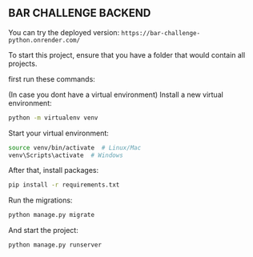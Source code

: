 ## BAR CHALLENGE BACKEND

You can try the deployed version:
`https://bar-challenge-python.onrender.com/`

To start this project, ensure that you have a folder that would contain all projects.

first run these commands:

(In case you dont have a virtual environment) Install a new virtual environment:

```bash
python -m virtualenv venv
```

Start your virtual environment:

```bash
source venv/bin/activate  # Linux/Mac
venv\Scripts\activate  # Windows
```
After that, install packages:

```bash
pip install -r requirements.txt
```

Run the migrations:
```bash
python manage.py migrate
```

And start the project:
```bash
python manage.py runserver
```